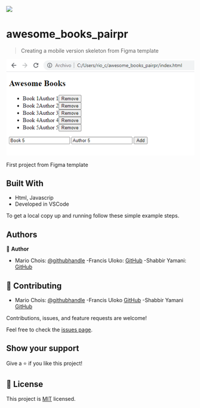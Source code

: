 
![](https://img.shields.io/badge/Microverse-blueviolet)

# awesome_books_pairpr

> Creating a mobile version skeleton from Figma template

![screenshot](Assets/Images/Screenshots/preview1.png)

First project from Figma template


## Built With

- Html, Javascrip
- Developed in VSCode


To get a local copy up and running follow these simple example steps.


## Authors

👤 **Author**

- Mario Chois: [@githubhandle](https://github.com/hunter4466)
-Francis Uloko: [GitHub](https://github.com/francisuloko)
-Shabbir Yamani: [GitHub](https://github.com/smy5152)


## 🤝 Contributing


- Mario Chois: [@githubhandle](https://github.com/hunter4466)
-Francis Uloko [GitHub](https://github.com/francisuloko)
-Shabbir Yamani [GitHub](https://github.com/smy5152)


Contributions, issues, and feature requests are welcome!

Feel free to check the [issues page](../../issues/).

## Show your support

Give a ⭐️ if you like this project!

## 📝 License

This project is [MIT](./MIT.md) licensed.